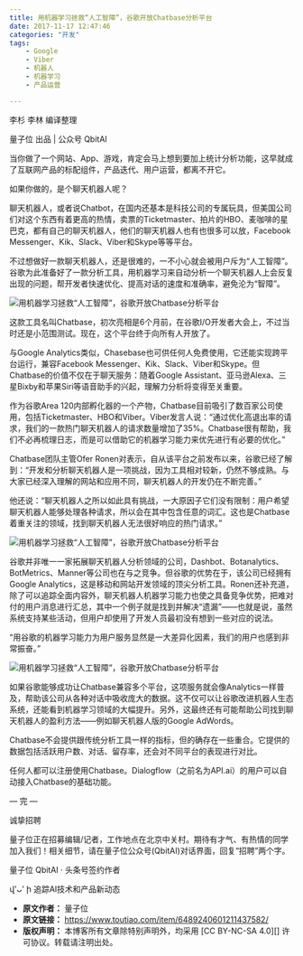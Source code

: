 ```yaml
---
title: 用机器学习拯救“人工智障”，谷歌开放Chatbase分析平台
date: 2017-11-17 12:47:46
categories: "开发"
tags:
	- Google
	- Viber
	- 机器人
	- 机器学习
	- 产品运营

---
```


李杉 李林 编译整理

量子位 出品 | 公众号 QbitAI

当你做了一个网站、App、游戏，肯定会马上想到要加上统计分析功能，这早就成了互联网产品的标配组件，产品迭代、用户运营，都离不开它。

如果你做的，是个聊天机器人呢？

聊天机器人，或者说Chatbot，在国内还基本是科技公司的专属玩具，但美国公司们对这个东西有着更高的热情，卖票的Ticketmaster、拍片的HBO、麦咖啡的星巴克，都有自己的聊天机器人，他们的聊天机器人也有也很多可以放，Facebook Messenger、Kik、Slack、Viber和Skype等等平台。

不过想做好一款聊天机器人，还是很难的，一不小心就会被用户斥为“人工智障”。谷歌为此准备好了一款分析工具，用机器学习来自动分析一个聊天机器人上会反复出现的问题，帮开发者快速优化、提高对话的速度和准确率，避免沦为“智障”。

![用机器学习拯救“人工智障”，谷歌开放Chatbase分析平台][Chatbase]

这款工具名叫Chatbase，初次亮相是6个月前，在谷歌I/O开发者大会上，不过当时还是小范围测试。现在，这个平台终于向所有人开放了。

与Google Analytics类似，Chasebase也可供任何人免费使用，它还能实现跨平台运行，兼容Facebook Messenger、Kik、Slack、Viber和Skype。但Chatbase的价值不仅在于聊天服务：随着Google Assistant、亚马逊Alexa、三星Bixby和苹果Siri等语音助手的兴起，理解力分析将变得至关重要。

作为谷歌Area 120内部孵化器的一个产物，Chatbase目前吸引了数百家公司使用，包括Ticketmaster、HBO和Viber。Viber发言人说：“通过优化高退出率的请求，我们的一款热门聊天机器人的请求数量增加了35%。Chatbase很有帮助，我们不必再梳理日志，而是可以借助它的机器学习能力来优先进行有必要的优化。”

Chatbase团队主管Ofer Ronen对表示，自从该平台之前发布以来，谷歌已经了解到：“开发和分析聊天机器人是一项挑战，因为工具相对较新，仍然不够成熟。与大家已经深入理解的网站和应用不同，聊天机器人的开发仍在不断完善。”

他还说：“聊天机器人之所以如此具有挑战，一大原因子它们没有限制：用户希望聊天机器人能够处理各种请求，所以会在其中包含任意的词汇。这也是Chatbase着重关注的领域，找到聊天机器人无法很好响应的热门请求。”

![用机器学习拯救“人工智障”，谷歌开放Chatbase分析平台][Chatbase 1]

谷歌并非唯一一家拓展聊天机器人分析领域的公司，Dashbot、Botanalytics、BotMetrics、Manner等公司也在与之竞争。但谷歌的优势在于，该公司已经拥有Google Analytics，这是移动和网站开发领域的顶尖分析工具。Ronen还补充道，除了可以追踪全面内容外，聊天机器人机器学习能力也使之具备竞争优势，把难对付的用户消息进行汇总，其中一个例子就是找到并解决“遗漏”——也就是说，虽然系统支持某些活动，但用户却使用了开发人员最初没有想到一些对应的说法。

“用谷歌的机器学习能力为用户服务显然是一大差异化因素，我们的用户也感到非常振奋。”

![用机器学习拯救“人工智障”，谷歌开放Chatbase分析平台][Chatbase 2]

如果谷歌能够成功让Chatbase兼容多个平台，这项服务就会像Analytics一样普及，帮助该公司从各种对话中吸收庞大的数据。这不仅可以让谷歌改进机器人生态系统，还能看到机器学习领域的大幅提升。另外，这最终还有可能帮助公司找到聊天机器人的盈利方法——例如聊天机器人版的Google AdWords。

Chatbase不会提供跟传统分析工具一样的指标，但的确存在一些重合。它提供的数据包括活跃用户数、对话、留存率，还会对不同平台的表现进行对比。

任何人都可以注册使用Chatbase。Dialogflow（之前名为API.ai）的用户可以自动接入Chatbase的基础功能。

— 完 —

诚挚招聘

量子位正在招募编辑/记者，工作地点在北京中关村。期待有才气、有热情的同学加入我们！相关细节，请在量子位公众号(QbitAI)对话界面，回复“招聘”两个字。

量子位 QbitAI · 头条号签约作者

վ'ᴗ' ի 追踪AI技术和产品新动态


[Chatbase]: /pro/os/crawler/NNNB-JYFU-VRY2.jpg
[Chatbase 1]: /pro/os/crawler/NZ7F-F37N-VANJ.jpg
[Chatbase 2]: /pro/os/crawler/N7BM-VZF2-YFFN.jpg
 *  **原文作者：** 量子位
 *  **原文链接：** https://www.toutiao.com/item/6489240601211437582/
 *  **版权声明：** 本博客所有文章除特别声明外，均采用 [CC BY-NC-SA 4.0][] 许可协议。转载请注明出处。
